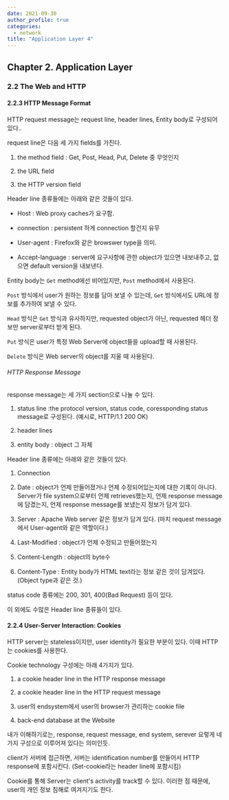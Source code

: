 ```yaml
---
date: 2021-09-30
author_profile: true
categories:
  - network
title: "Application Layer 4"
---
```


## Chapter 2. Application Layer

### 2.2 The Web and HTTP

#### 2.2.3 HTTP Message Format

HTTP request message는 request line, header lines, Entity body로 구성되어 있다..

request line은 다음 세 가지 fields를 가진다.

1. the method field : Get, Post, Head, Put, Delete 중 무엇인지

2. the URL field 

3. the HTTP version field

Header line 종류들에는 아래와 같은 것들이 있다.

* Host : Web proxy caches가 요구함.

* connection : persistent 하게 connection 할건지 유무

* User-agent : Firefox와 같은 browswer type을 의미.

* Accept-language : server에 요구사항에 관한 object가 있으면 내보내주고, 없으면 default version을 내보낸다.

Entity body는 `Get` method에선 비어있지만, `Post` method에서 사용된다.

`Post` 방식에서 user가 원하는 정보를 담아 보낼 수 있는데, `Get` 방식에서도 URL에 정보를 추가하여 보낼 수 있다.

`Head` 방식은 `Get` 방식과 유사하지만, requested object가 아닌, requested 헤더 정보만 server로부터 받게 된다.

`Put` 방식은 user가 특정 Web Server에 object들을 upload할 때 사용된다.

`Delete` 방식은 Web server의 object를 지울 때 사용된다.

###### HTTP Response Message 

response message는 세 가지 section으로 나눌 수 있다.

1. status line :the protocol version, status code, coressponding status message로 구성된다. (예시로, HTTP/1.1 200 OK)

2. header lines

3. entity body : object 그 자체

Header line 종류에는 아래와 같은 것들이 있다.

1. Connection

2. Date : object가 언제 만들어졌거나 언제 수정되어있는지에 대한 기록이 아니다. Server가 file system으로부터 언제 retrieves했는지, 언제 response message에 담겼는지, 언제 response message를 보냈는지 정보가 담겨 있다.

3. Server : Apache Web server 같은 정보가 담겨 있다. (마치 request message에서 User-agent와 같은 역할이다.)

4. Last-Modified : object가 언제 수정되고 만들어졌는지

5. Content-Length : object의 byte수

6. Content-Type : Entity body가 HTML text라는 정보 같은 것이 담겨있다. (Object type과 같은 것.)


status code 종류에는 200, 301, 400(Bad Request) 등이 있다.

이 외에도 수많은 Header line 종류들이 있다.


#### 2.2.4 User-Server Interaction: Cookies

HTTP server는 stateless이지만, user identity가 필요한 부분이 있다. 이때 HTTP 는 cookies를 사용한다.

Cookie technology 구성에는 아래 4가지가 있다. 

1. a cookie header line in the HTTP response message

2. a cookie header line in the HTTP request message

3. user의 endsystem에서 user의 browser가 관리하는 cookie file

4. back-end database at the Website

내가 이해하기로는, response, request message, end system, serever 요렇게 네 가지 구성으로 이루어져 있다는 의미인듯.

client가 서버에 접근하면, 서버는 identification number를 만들어서 HTTP response에 포함시킨다. (Set-cookie라는 header line에 포함시킴)

Cookie를 통해 Server는 client's activity를 track할 수 있다. 이러한 점 때문에, user의 개인 정보 침해로 여겨지기도 한다.
